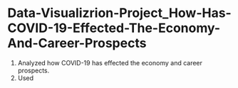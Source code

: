 # Data-Visualizrion-Project_How-Has-COVID-19-Effected-The-Economy-And-Career-Prospects
1. Analyzed how COVID-19 has effected the economy and career prospects.
2. Used 
